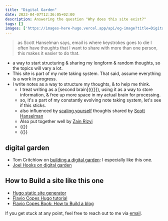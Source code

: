 ```yaml
---
title: "Digital Garden"
date: 2023-04-07T12:36:05+02:00
description: Answering the question "Why does this site exist?"
tags: []
images: ['https://images-here-hugo.vercel.app/api/og-image?title=Digital%20Garden']
---
```


> as Scott Hanselman says, email is where keystrokes goes to die
> I often have thoughts that I want to share with more than one person, this makes it easier to do that.

- a way to start structuring & sharing my longform & random thoughts, so the topics will vary a lot.
- This site is part of my note taking system. That said, assume everything is a work in progress.
- I write notes as a way to structure my thoughts, & to help me think.
  - I treat writing as a [second brain]({{<ref tiago-forte>}}), using it as a way to store information, & free up more space in my actual brain for processing.
  - so, it's a part of my constantly evolving note taking system, let's see if this sticks.
  - also influenced by [scaling yourself](https://www.hanselman.com/blog/scott-hanselmans-complete-list-of-productivity-tips) thoughts shared by [Scott Hanselman](https://www.hanselman.com/about)
  - Also put together well by [Zain Rizvi](https://www.zainrizvi.io/#why-i-write)
  - {{<youtube V4NJo2Mfvrc>}}
  - {{<youtube NKHF5VZmCig>}}

## digital garden

- Tom Critchlow on [building a digital garden](https://tomcritchlow.com/2019/02/17/building-digital-garden/): I especially like this one.
- [Joel Hooks on digital garden](https://joelhooks.com/digital-garden)

## How to Build a site like this one

- [Hugo static site generator](https://gohugo.io/)
- [Flavio Copes Hugo tutorial](https://flaviocopes.com/start-blog-with-hugo/)
- [Flavio Copes Book: How to Build a blog](https://flaviocopes.com/page/book-blog/)

If you get stuck at any point, feel free to reach out to me via [email](mailto:yo@guidefari.com).
